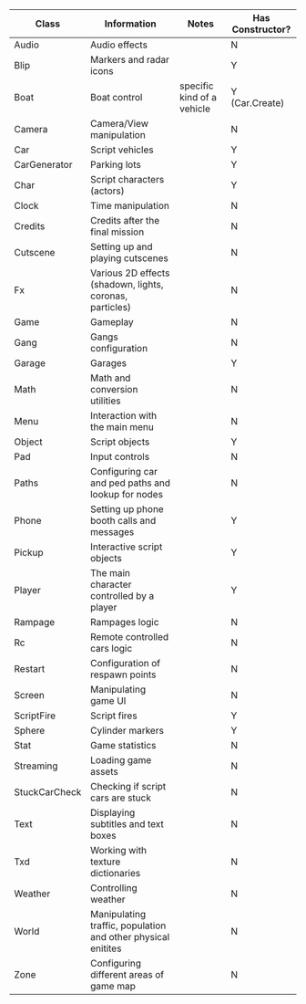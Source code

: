 | Class         | Information                                                  | Notes                      | Has Constructor? |
| ------------- | ------------------------------------------------------------ | -------------------------- | ---------------- |
| Audio         | Audio effects                                                |                            | N                |
| Blip          | Markers and radar icons                                      |                            | Y                |
| Boat          | Boat control                                                 | specific kind of a vehicle | Y (Car.Create)   |
| Camera        | Camera/View manipulation                                     |                            | N                |
| Car           | Script vehicles                                              |                            | Y                |
| CarGenerator  | Parking lots                                                 |                            | Y                |
| Char          | Script characters (actors)                                   |                            | Y                |
| Clock         | Time manipulation                                            |                            | N                |
| Credits       | Credits after the final mission                              |                            | N                |
| Cutscene      | Setting up and playing cutscenes                             |                            | N                |
| Fx            | Various 2D effects (shadown, lights, coronas, particles)     |                            | N                |
| Game          | Gameplay                                                     |                            | N                |
| Gang          | Gangs configuration                                          |                            | N                |
| Garage        | Garages                                                      |                            | Y                |
| Math          | Math and conversion utilities                                |                            | N                |
| Menu          | Interaction with the main menu                               |                            | N                |
| Object        | Script objects                                               |                            | Y                |
| Pad           | Input controls                                               |                            | N                |
| Paths         | Configuring car and ped paths and lookup for nodes           |                            | N                |
| Phone         | Setting up phone booth calls and messages                    |                            | Y                |
| Pickup        | Interactive script objects                                   |                            | Y                |
| Player        | The main character controlled by a player                    |                            | Y                |
| Rampage       | Rampages logic                                               |                            | N                |
| Rc            | Remote controlled cars logic                                 |                            | N                |
| Restart       | Configuration of respawn points                              |                            | N                |
| Screen        | Manipulating game UI                                         |                            | N                |
| ScriptFire    | Script fires                                                 |                            | Y                |
| Sphere        | Cylinder markers                                             |                            | Y                |
| Stat          | Game statistics                                              |                            | N                |
| Streaming     | Loading game assets                                          |                            | N                |
| StuckCarCheck | Checking if script cars are stuck                            |                            | N                |
| Text          | Displaying subtitles and text boxes                          |                            | N                |
| Txd           | Working with texture dictionaries                            |                            | N                |
| Weather       | Controlling weather                                          |                            | N                |
| World         | Manipulating traffic, population and other physical enitites |                            | N                |
| Zone          | Configuring different areas of game map                      |                            | N                |
